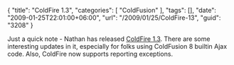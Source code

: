 {
	"title": "ColdFire 1.3",
	"categories": [
		"ColdFusion"
	],
	"tags": [],
	"date": "2009-01-25T22:01:00+06:00",
	"url": "/2009/01/25/ColdFire-13",
	"guid": "3208"
}

Just a quick note - Nathan has released <a href="http://coldfire.riaforge.org/blog/index.cfm/2009/1/25/ColdFire-13172172">ColdFire 1.3</a>. There are some interesting updates in it, especially for folks using ColdFusion 8 builtin Ajax code. Also, ColdFire now supports reporting exceptions.